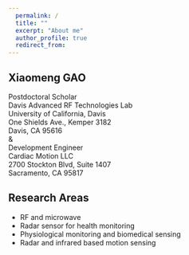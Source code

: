 ```yaml
---
  permalink: /
  title: ""
  excerpt: "About me"
  author_profile: true
  redirect_from: 
---
```


## **Xiaomeng GAO**<br/>

Postdoctoral Scholar <br/>
Davis Advanced RF Technologies Lab <br/>
University of California, Davis <br/>
One Shields Ave., Kemper 3182 <br/>
Davis, CA 95616 <br/>
& <br/>
Development Engineer <br/>
Cardiac Motion LLC <br/>
2700 Stockton Blvd, Suite 1407 <br/>
Sacramento, CA 95817 <br/>

## Research Areas
* RF and microwave
* Radar sensor for health monitoring 
* Physiological monitoring and biomedical sensing
* Radar and infrared based motion sensing


